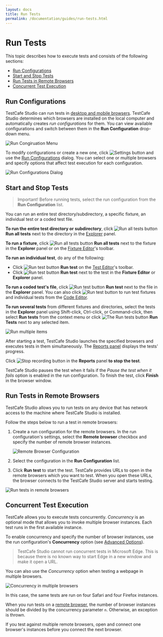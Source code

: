 ```yaml
---
layout: docs
title: Run Tests
permalink: /documentation/guides/run-tests.html
---
```

# Run Tests

This topic describes how to execute tests and consists of the following sections:

* [Run Configurations](#run-configurations)
* [Start and Stop Tests](#start-and-stop-tests)
* [Run Tests in Remote Browsers](#run-tests-in-remote-browsers)
* [Concurrent Test Execution](#concurrent-test-execution)

## Run Configurations

TestCafe Studio can run tests in [desktop and mobile browsers](../references/supported-browsers.md). TestCafe Studio determines which browsers are installed on the local computer and automatically creates *run configurations* for them. You can view available configurations and switch between them in the **Run Configuration** drop-down menu.

![Run Congiruation Menu](../../images/guides/run-configuration-list.png)

To modify configurations or create a new one, click ![Settings button](../../images/guides/settings-icon.png) and use the [Run Configurations](../user-interface/run-configurations-dialog.md) dialog. You can select one or multiple browsers and specify options that affect test execution for each configuration.

![Run Configurations Dialog](../../images/guides/run-configurations-dialog.png)

## Start and Stop Tests

> Important! Before running tests, select the run configuration from the **Run Configuration** list.

You can run an entire test directory/subdirectory, a specific fixture, an individual test or a coded test file.

**To run the entire test directory or subdirectory**, click ![Run all tests button](../../images/guides/action-run-icon.png) **Run all tests** next to the directory in the [Explorer](../user-interface/explorer-panel.md) panel.

**To run a fixture**, click ![Run all tests button](../../images/guides/action-run-icon.png) **Run all tests** next to the fixture in the **Explorer** panel or on the [Fixture Editor](../user-interface/fixture-editor.md)'s toolbar.

**To run an individual test**, do any of the following:

* Click ![Run test button](../../images/guides/action-run-icon.png) **Run test** on the [Test Editor](../user-interface/test-editor.md)'s toolbar.
* Click ![Run test button](../../images/guides/action-run-icon.png) **Run test** next to the test in the **Fixture Editor** or **Explorer** panel.

**To run a coded test's file**, click ![Run test button](../../images/guides/action-run-icon.png) **Run test** next to the file in the **Explorer** panel. You can also click ![Run test button](../../images/guides/action-run-icon.png) to run test fixtures and individual tests from the [Code Editor](../user-interface/code-editor.md).

**To run several tests** from different fixtures and directories, select the tests in the **Explorer** panel using Shift-click, Ctrl-click, or Command-click, then select **Run tests** from the context menu or click ![The Run tests button](../../images/user-interface/context-menu/run-tests.png) **Run Tests** next to any selected item.

![Run multiple items](../../images/user-interface/running-multiple-items.png)

After starting a test, TestCafe Studio launches the specified browsers and executes tests in them simultaneously. The [Reports panel](../user-interface/reports-panel.md) displays the tests' progress.

Click ![Stop recording button](../../images/guides/stop-recording-icon.png) in the **Reports** panel **to stop the test**.

TestCafe Studio pauses the test when it fails if the *Pause the test when it fails* option is enabled in the run configuration. To finish the test, click **Finish** in the browser window.

## Run Tests in Remote Browsers

TestCafe Studio allows you to run tests on any device that has network access to the machine where TestCafe Studio is installed.

Follow the steps below to run a test in remote browsers:

1. Create a run configuration for the remote browsers. In the run configuration's settings, select the **Remote browser** checkbox and specify the number of remote browser instances.

    ![Remote Browser Configuration](../../images/guides/remote-browser-configuration.png)

2. Select the configuration in the **Run Configuration** list.
3. Click **Run test** to start the test. TestCafe provides URLs to open in the remote browsers which you want to test. When you open these URLs, the browser connects to the TestCafe Studio server and starts testing.

![Run tests in remote browsers](../../images/guides/running-in-remote-browsers.png)

## Concurrent Test Execution

TestCafe allows you to execute tests concurrently. *Concurrency* is an optional mode that allows you to invoke multiple browser instances. Each test runs in the first available instance.

To enable concurrency and specify the number of browser instances, use the run configuration's **Concurrency** option (see [Advanced Options](../user-interface/run-configurations-dialog.md#advanced-options)).

> TestCafe Studio cannot run concurrent tests in Microsoft Edge. This is because there is no known way to start Edge in a new window and make it open a URL.

You can also use the *Concurrency* option when testing a webpage in multiple browsers.

![Concurrency in multiple browsers](../../images/guides/concurrency-multiple-browsers.png)

In this case, the same tests are run on four Safari and four Firefox instances.

When you run tests on a [remote browser](#run-tests-in-remote-browsers), the number of browser instances should be divided by the concurrency parameter `n`. Otherwise, an exception is thrown.

If you test against multiple remote browsers, open and connect one browser's instances before you connect the next browser.
